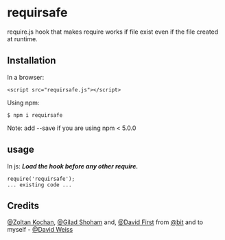 # requirsafe

require.js hook that makes require works if file exist even if the file created at runtime.

## Installation

In a browser:

    <script src="requirsafe.js"></script>

Using npm:

    $ npm i requirsafe

Note: add --save if you are using npm < 5.0.0

## usage

In js:
**_Load the hook before any other require._**

    require('requirsafe');
    ... existing code ...

## Credits

[@Zoltan Kochan](https://github.com/zkochan), [@Gilad Shoham](https://github.com/GiladShoham) and, [@David First](https://github.com/davidfirst) from [@bit](https://github.com/teambit/bit) and to myself - [@David Weiss](https://github.com/DavidWeiss2)
